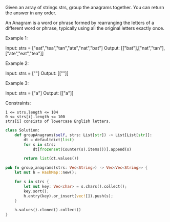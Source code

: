 Given an array of strings strs, group the anagrams together. You can return the answer in any order.

An Anagram is a word or phrase formed by rearranging the letters of a different word or phrase, typically using all the original letters exactly once.

Example 1:

Input: strs = ["eat","tea","tan","ate","nat","bat"]
Output: [["bat"],["nat","tan"],["ate","eat","tea"]]

Example 2:

Input: strs = [""]
Output: [[""]]

Example 3:

Input: strs = ["a"]
Output: [["a"]]

Constraints:

    1 <= strs.length <= 104
    0 <= strs[i].length <= 100
    strs[i] consists of lowercase English letters.

```python
class Solution:
    def groupAnagrams(self, strs: List[str]) -> List[List[str]]:
        dt = defaultdict(list)
        for s in strs:
            dt[frozenset(Counter(s).items())].append(s)

        return list(dt.values())
```

```rust
pub fn group_anagrams(strs: Vec<String>) -> Vec<Vec<String>> {
    let mut h = HashMap::new();

    for s in strs {
        let mut key: Vec<char> = s.chars().collect();
        key.sort();
        h.entry(key).or_insert(vec![]).push(s);
    }

    h.values().cloned().collect()
}
```

